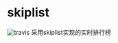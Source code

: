 # skiplist
![travis](https://travis-ci.org/refine1017/skiplist.svg?branch=master)
采用skiplist实现的实时排行榜
